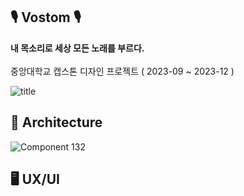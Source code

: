 ## 🎙 Vostom 🎙
<b>내 목소리로 세상 모든 노래를 부르다.</b><br/><br/>
중앙대학교 캡스톤 디자인 프로젝트 ( 2023-09 ~ 2023-12 )

![title](https://github.com/CAU23-Capstone-Design-2/.github/assets/29995267/02f11027-df65-4abe-875c-a2ce391ccd0d)

## 🐲 Architecture 
![Component 132](https://github.com/CAU23-Capstone-Design-2/Android/assets/29995267/4b1a5aa4-a761-49b3-8a14-35f1e0a41c3f)

## 🖥 UX/UI



